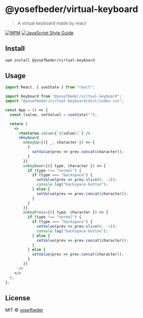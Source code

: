 # @yosefbeder/virtual-keyboard

> A virtual keyboard made by react

[![NPM](https://img.shields.io/npm/v/@yosefbeder/virtual-keyboard.svg)](https://www.npmjs.com/package/@yosefbeder/virtual-keyboard) [![JavaScript Style Guide](https://img.shields.io/badge/code_style-standard-brightgreen.svg)](https://standardjs.com)

## Install

```bash
npm install @yosefbeder/virtual-keyboard
```

## Usage

```jsx
import React, { useState } from "react";

import Keyboard from "@yosefbeder/virtual-keyboard";
import "@yosefbeder/virtual-keyboard/dist/index.css";

const App = () => {
  const [value, setValue] = useState("");

  return (
    <>
      <textarea value={`${value}|`} />
      <Keyboard
        onKeyUp={({ _, character }) => {
          {
            setValue(prev => prev.concat(character));
          }
        }}
        onKeyDown={({ type, character }) => {
          if (type !== "normal") {
            if (type === "backspace") {
              setValue(prev => prev.slice(0, -1));
              console.log("backspace-button");
            } else {
              setValue(prev => prev.concat(character));
            }
          }
        }}
        onKeyPress={({ type, character }) => {
          if (type !== "normal") {
            if (type === "backspace") {
              setValue(prev => prev.slice(0, -1));
              console.log("backspace-button");
            } else {
              setValue(prev => prev.concat(character));
            }
          } else {
            setValue(prev => prev.concat(character));
          }
        }}
      />
    </>
  );
};
```

## License

MIT © [yosefbeder](https://github.com/yosefbeder)
